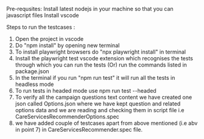 Pre-requsites:
Install latest nodejs in your machine so that you can javascript files
Install vscode


Steps to run the testcases : 
1. Open the project in vscode
2. Do "npm install" by opening new terminal
3. To install playwright browsers do "npx playwright install" in terminal
4. Install the playwright test vscode extension which recognises the tests through which you can run the tests 
(Or)
run the commands listed in package.json
5. In the terminal if you run "npm run test" it will run all the tests in headless mode
6. To run tests in headed mode use npm run test --headed
7. To verify all the campaign questions text content we have created one json called Options.json where we have kept question and related options data and we are reading and checking them in script file i.e CareServicesRecommenderOptions.spec 
8. we have added couple of testcases apart from above mentioned (i.e abv in point 7) in CareServicesRecommender.spec file.

